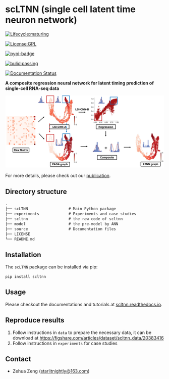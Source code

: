 # scLTNN (single cell latent time neuron network)

[![Lifecycle:maturing](https://img.shields.io/badge/lifecycle-maturing-blue.svg)](https://www.tidyverse.org/lifecycle/#maturing)

[![License:GPL](https://img.shields.io/badge/license-GPL-blue)](https://img.shields.io/apm/l/vim-mode)

[![pypi-badge](https://img.shields.io/pypi/v/scltnn)](https://pypi.org/project/scltnn)

[![bulid:passing](https://img.shields.io/appveyor/build/gruntjs/grunt)](https://img.shields.io/appveyor/build/gruntjs/grunt)

[![Documentation Status](https://readthedocs.org/projects/scltnn/badge/?version=latest)](https://scltnn.readthedocs.io/en/latest/?badge=latest)

**A composite regression neural network for latent timing prediction of single-cell RNA-seq data**

[![ltnn](ltnn.png)](ltnn.png)

For more details, please check out our [publication]().

## Directory structure

````
.
├── scLTNN                  # Main Python package
├── experiments             # Experiments and case studies
├── scltnn                  # the raw code of scltnn
├── model                   # the pre-model by ANN
├── source                  # Documentation files
├── LICENSE
└── README.md
````

## Installation

The `scLTNN` package can be installed via pip: 

```
pip install scltnn
```

## Usage

Please checkout the documentations and tutorials at [scltnn.readthedocs.io](https://scltnn.readthedocs.io/en/latest/index.html).

## Reproduce results

1. Follow instructions in `data` to prepare the necessary data, it can be download at https://figshare.com/articles/dataset/scltnn_data/20383416
2. Follow instructions in `experiments` for case studies

## Contact

- Zehua Zeng ([starlitnightly@163.com](mailto:starlitnightly@163.com))

